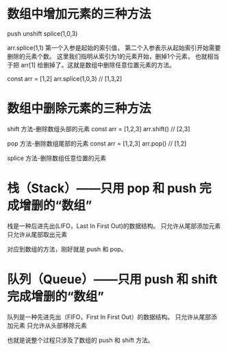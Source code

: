 # 数组中增加元素的三种方法
push
unshift
splice(1,0,3)


arr.splice(1,1)
第一个入参是起始的索引值，
第二个入参表示从起始索引开始需要删除的元素个数。
这里我们指明从索引为1的元素开始，删掉1个元素，
也就相当于把 arr[1] 给删掉了。这就是数组中删除任意位置元素的方法。

const arr = [1,2] 
arr.splice(1,0,3) // [1,3,2]


# 数组中删除元素的三种方法
shift 方法-删除数组头部的元素
const arr = [1,2,3]
arr.shift() // [2,3]

pop 方法-删除数组尾部的元素
const arr = [1,2,3]
arr.pop() // [1,2]

splice 方法-删除数组任意位置的元素

# 栈（Stack）——只用 pop 和 push 完成增删的“数组”
栈是一种后进先出(LIFO，Last In First Out)的数据结构。
只允许从尾部添加元素
只允许从尾部取出元素

对应到数组的方法，刚好就是 push 和 pop。

# 队列（Queue）——只用 push 和 shift 完成增删的“数组”
队列是一种先进先出（FIFO，First In First Out）的数据结构。
只允许从尾部添加元素
只允许从头部移除元素

也就是说整个过程只涉及了数组的 push 和 shift 方法。
